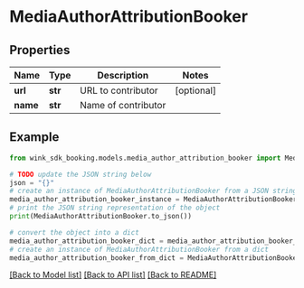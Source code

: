 # MediaAuthorAttributionBooker


## Properties

Name | Type | Description | Notes
------------ | ------------- | ------------- | -------------
**url** | **str** | URL to contributor | [optional] 
**name** | **str** | Name of contributor | 

## Example

```python
from wink_sdk_booking.models.media_author_attribution_booker import MediaAuthorAttributionBooker

# TODO update the JSON string below
json = "{}"
# create an instance of MediaAuthorAttributionBooker from a JSON string
media_author_attribution_booker_instance = MediaAuthorAttributionBooker.from_json(json)
# print the JSON string representation of the object
print(MediaAuthorAttributionBooker.to_json())

# convert the object into a dict
media_author_attribution_booker_dict = media_author_attribution_booker_instance.to_dict()
# create an instance of MediaAuthorAttributionBooker from a dict
media_author_attribution_booker_from_dict = MediaAuthorAttributionBooker.from_dict(media_author_attribution_booker_dict)
```
[[Back to Model list]](../README.md#documentation-for-models) [[Back to API list]](../README.md#documentation-for-api-endpoints) [[Back to README]](../README.md)


